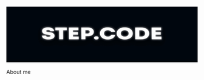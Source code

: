 ![Header](https://github.com/MDCarl2/MDCarl2/blob/main/assets/ezgif.com-video-to-gif-converter(1).gif)

About me

